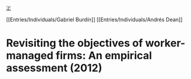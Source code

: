 [🇿](zotero://select/groups/4587578/items/5WGS6HHW)

[[Entries/Individuals/Gabriel Burdín]] [[Entries/Individuals/Andrés Dean]] 
# Revisiting the objectives of worker-managed firms: An empirical assessment (2012)

